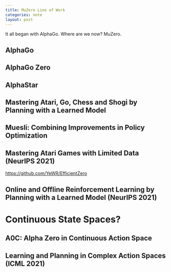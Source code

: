 ```yaml
---
title: MuZero Line of Work
categories: note
layout: post
---
```


It all began with AlphaGo. Where are we now? MuZero. 

## AlphaGo

## AlphaGo Zero

## AlphaStar

##  Mastering Atari, Go, Chess and Shogi by Planning with a Learned Model

## Muesli: Combining Improvements in Policy Optimization

## Mastering Atari Games with Limited Data (NeurIPS 2021)

https://github.com/YeWR/EfficientZero


## Online and Offline Reinforcement Learning by Planning with a Learned Model (NeurIPS 2021)


# Continuous State Spaces?

## A0C: Alpha Zero in Continuous Action Space

## Learning and Planning in Complex Action Spaces (ICML 2021)



